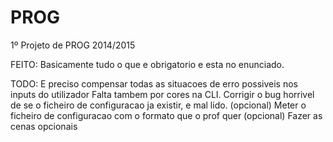 # PROG

1º Projeto de PROG 2014/2015

FEITO:
Basicamente tudo o que e obrigatorio e esta no enunciado.

TODO:
    E preciso compensar todas as situacoes de erro possiveis nos inputs do utilizador
    Falta tambem por cores na CLI.
		Corrigir o bug horrivel de se o ficheiro de configuracao ja existir, e mal lido.
		(opcional) Meter o ficheiro de configuracao com o formato que o prof quer 
		(opcional) Fazer as cenas opcionais
